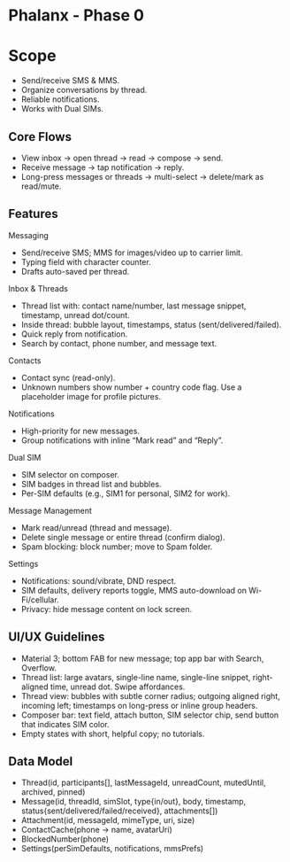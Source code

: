 # Phalanx \- Phase 0 

# Scope

* Send/receive SMS & MMS.
* Organize conversations by thread.
* Reliable notifications. 
* Works with Dual SIMs.

## Core Flows

* View inbox → open thread → read → compose → send.
* Receive message → tap notification → reply.  
* Long-press messages or threads → multi-select → delete/mark as read/mute.

## Features

Messaging

* Send/receive SMS; MMS for images/video up to carrier limit.
* Typing field with character counter.
* Drafts auto-saved per thread.

Inbox & Threads

* Thread list with: contact name/number, last message snippet, timestamp, unread dot/count.  
* Inside thread: bubble layout, timestamps, status (sent/delivered/failed).  
* Quick reply from notification.  
* Search by contact, phone number, and message text.

Contacts

* Contact sync (read-only).  
* Unknown numbers show number \+ country code flag. Use a placeholder image for profile pictures.

Notifications

* High-priority for new messages.  
* Group notifications with inline “Mark read” and “Reply”.

Dual SIM

* SIM selector on composer.  
* SIM badges in thread list and bubbles.  
* Per-SIM defaults (e.g., SIM1 for personal, SIM2 for work).

Message Management

* Mark read/unread (thread and message).  
* Delete single message or entire thread (confirm dialog).  
* Spam blocking: block number; move to Spam folder.

Settings

* Notifications: sound/vibrate, DND respect.  
* SIM defaults, delivery reports toggle, MMS auto-download on Wi-Fi/cellular.  
* Privacy: hide message content on lock screen.

## UI/UX Guidelines

* Material 3; bottom FAB for new message; top app bar with Search, Overflow.  
* Thread list: large avatars, single-line name, single-line snippet, right-aligned time, unread dot. Swipe affordances.  
* Thread view: bubbles with subtle corner radius; outgoing aligned right, incoming left; timestamps on long-press or inline group headers.  
* Composer bar: text field, attach button, SIM selector chip, send button that indicates SIM color.  
* Empty states with short, helpful copy; no tutorials.

## Data Model

* Thread(id, participants\[\], lastMessageId, unreadCount, mutedUntil, archived, pinned)  
* Message(id, threadId, simSlot, type{in/out}, body, timestamp, status{sent/delivered/failed/received}, attachments\[\])  
* Attachment(id, messageId, mimeType, uri, size)  
* ContactCache(phone → name, avatarUri)  
* BlockedNumber(phone)  
* Settings(perSimDefaults, notifications, mmsPrefs)